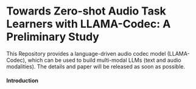 # Towards Zero-shot Audio Task Learners with LLAMA-Codec: A Preliminary Study
This Repository provides a language-driven audio codec model (LLAMA-Codec), which can be used to build multi-modal LLMs (text and audio modalities). The details and paper will be released as soon as possible.

#### Introduction

